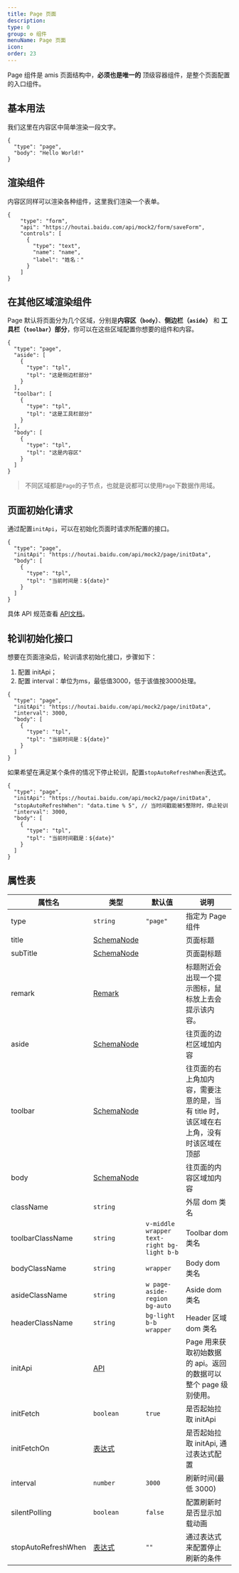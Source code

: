 ```yaml
---
title: Page 页面
description: 
type: 0
group: ⚙ 组件
menuName: Page 页面
icon: 
order: 23
---
```

Page 组件是 amis 页面结构中，**必须也是唯一的** 顶级容器组件，是整个页面配置的入口组件。

## 基本用法

我们这里在内容区中简单渲染一段文字。

```schema:height="200"
{
  "type": "page",
  "body": "Hello World!"
}
```

## 渲染组件

内容区同样可以渲染各种组件，这里我们渲染一个表单。

```schema:height="300" scope="body"
{
    "type": "form",
    "api": "https://houtai.baidu.com/api/mock2/form/saveForm",
    "controls": [
      {
        "type": "text",
        "name": "name",
        "label": "姓名："
      }
    ]
}
```

## 在其他区域渲染组件

Page 默认将页面分为几个区域，分别是**内容区（`body`）**、**侧边栏（`aside`）** 和 **工具栏（`toolbar`）部分**，你可以在这些区域配置你想要的组件和内容。

```schema:height="300"
{
  "type": "page",
  "aside": [
    {
      "type": "tpl",
      "tpl": "这是侧边栏部分"
    }
  ],
  "toolbar": [
    {
      "type": "tpl",
      "tpl": "这是工具栏部分"
    }
  ],
  "body": [
    {
      "type": "tpl",
      "tpl": "这是内容区"
    }
  ]
}
```

> 不同区域都是`Page`的子节点，也就是说都可以使用`Page`下数据作用域。

## 页面初始化请求

通过配置`initApi`，可以在初始化页面时请求所配置的接口。

```schema:height="200"
{
  "type": "page",
  "initApi": "https://houtai.baidu.com/api/mock2/page/initData",
  "body": [
    {
      "type": "tpl",
      "tpl": "当前时间是：${date}"
    }
  ]
}
```

具体 API 规范查看 [API文档](./api)。

## 轮训初始化接口

想要在页面渲染后，轮训请求初始化接口，步骤如下：

1. 配置 initApi；
2. 配置 interval：单位为ms，最低值3000，低于该值按3000处理。

```schema:height="200"
{
  "type": "page",
  "initApi": "https://houtai.baidu.com/api/mock2/page/initData",
  "interval": 3000,
  "body": [
    {
      "type": "tpl",
      "tpl": "当前时间是：${date}"
    }
  ]
}
```

如果希望在满足某个条件的情况下停止轮训，配置`stopAutoRefreshWhen`表达式。

```schema:height="200"
{
  "type": "page",
  "initApi": "https://houtai.baidu.com/api/mock2/page/initData",
  "stopAutoRefreshWhen": "data.time % 5", // 当时间戳能被5整除时，停止轮训
  "interval": 3000,
  "body": [
    {
      "type": "tpl",
      "tpl": "当前时间戳是：${date}"
    }
  ]
}
```

## 属性表

| 属性名              | 类型                             | 默认值                                     | 说明                                                                                  |
| ------------------- | -------------------------------- | ------------------------------------------ | ------------------------------------------------------------------------------------- |
| type                | `string`                         | `"page"`                                   | 指定为 Page 组件                                                                      |
| title               | [SchemaNode](./types-schemanode) |                                            | 页面标题                                                                              |
| subTitle            | [SchemaNode](./types-schemanode) |                                            | 页面副标题                                                                            |
| remark              | [Remark](./remark)               |                                            | 标题附近会出现一个提示图标，鼠标放上去会提示该内容。                                  |
| aside               | [SchemaNode](./types-schemanode) |                                            | 往页面的边栏区域加内容                                                                |
| toolbar             | [SchemaNode](./types-schemanode) |                                            | 往页面的右上角加内容，需要注意的是，当有 title 时，该区域在右上角，没有时该区域在顶部 |
| body                | [SchemaNode](./types-schemanode) |                                            | 往页面的内容区域加内容                                                                |
| className           | `string`                         |                                            | 外层 dom 类名                                                                         |
| toolbarClassName    | `string`                         | `v-middle wrapper text-right bg-light b-b` | Toolbar dom 类名                                                                      |
| bodyClassName       | `string`                         | `wrapper`                                  | Body dom 类名                                                                         |
| asideClassName      | `string`                         | `w page-aside-region bg-auto`              | Aside dom 类名                                                                        |
| headerClassName     | `string`                         | `bg-light b-b wrapper`                     | Header 区域 dom 类名                                                                  |
| initApi             | [API](./types-api)               |                                            | Page 用来获取初始数据的 api。返回的数据可以整个 page 级别使用。                       |
| initFetch           | `boolean`                        | `true`                                     | 是否起始拉取 initApi                                                                  |
| initFetchOn         | [表达式](./expression)           |                                            | 是否起始拉取 initApi, 通过表达式配置                                                  |
| interval            | `number`                         | `3000`                                     | 刷新时间(最低 3000)                                                                   |
| silentPolling       | `boolean`                        | `false`                                    | 配置刷新时是否显示加载动画                                                            |
| stopAutoRefreshWhen | [表达式](./expression)           | `""`                                       | 通过表达式来配置停止刷新的条件                                                        |





